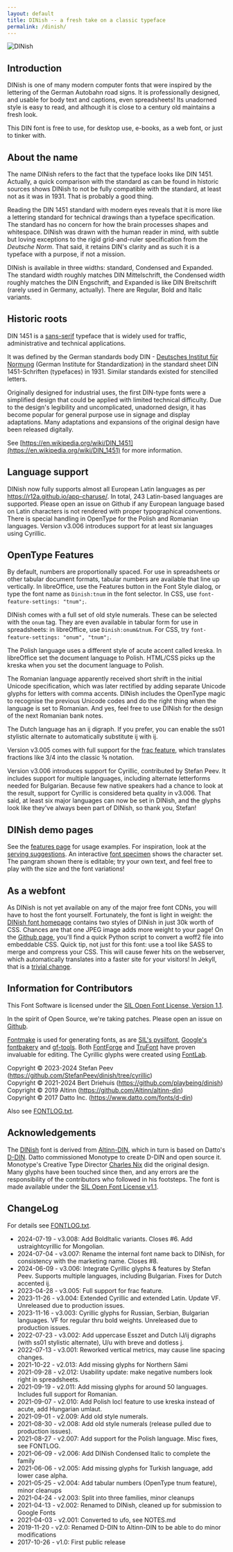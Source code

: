 ```yaml
---
layout: default
title: DINish -- a fresh take on a classic typeface
permalink: /dinish/
---
```


![DINish](/din-vs-dinish.jpeg "DIN vs DINish")

## Introduction

DINish is one of many modern computer fonts that were inspired by the
lettering of the German Autobahn road signs. It is professionally
designed, and usable for body text and captions, even spreadsheets!
Its unadorned style is easy to read, and although it is close to a
century old maintains a fresh look.

This DIN font is free to use, for desktop use, e-books, as a web font,
or just to tinker with.

## About the name

The name DINish refers to the fact that the typeface looks like DIN 1451.
Actually, a quick comparison with the standard as can be found in historic
sources shows DINish to not be fully compatible with the standard,
at least not as it was in 1931. That is probably a good thing.

Reading the DIN 1451 standard with modern eyes reveals that it is
more like a lettering standard for technical drawings than a typeface
specification. The standard has no concern for how the brain processes
shapes and whitespace. DINish was drawn with the human reader in
mind, with subtle but loving exceptions to the rigid grid-and-ruler
specification from the _Deutsche Norm_. That said, it retains DIN's
clarity and as such it is a typeface with a purpose, if not a mission.

DINish is available in three widths: standard, Condensed and Expanded. The
standard width roughly matches DIN Mittelschrift, the Condensed width
roughly matches the DIN Engschrift, and Expanded is like DIN
Breitschrift (rarely used in Germany, actually). There are Regular,
Bold and Italic variants.

## Historic roots

DIN 1451 is a [sans-serif](https://en.wikipedia.org/wiki/Sans-serif) typeface
that is widely used for traffic, administrative and technical applications.

It was defined by the German standards body DIN -
[Deutsches Institut für Normung](https://en.wikipedia.org/wiki/Deutsches_Institut_f%C3%BCr_Normung)
(German Institute for Standardization) in the standard sheet DIN 1451-Schriften (typefaces)
in 1931. Similar standards existed for stencilled letters.

Originally designed for industrial uses, the first DIN-type fonts were a
simplified design that could be applied with limited technical difficulty.
Due to the design's legibility and uncomplicated, unadorned design, it has
become popular for general purpose use in signage and display adaptations.
Many adaptations and expansions of the original design have been released
digitally.

See [https://en.wikipedia.org/wiki/DIN_1451](https://en.wikipedia.org/wiki/DIN_1451) for more information.

## Language support

DINish now fully supports almost all European Latin languages as per
https://r12a.github.io/app-charuse/.  In total, 243 Latin-based languages
are supported. Please open an issue on Github if any European language
based on Latin characters is not rendered with proper typographical
conventions. There is special handling in OpenType for the Polish and
Romanian languages. Version v3.006 introduces support for at least six
languages using Cyrillic.


## OpenType Features

By default, numbers are proportionally spaced. For use in spreadsheets
or other tabular document formats, tabular numbers are available that
line up vertically.  In libreOffice, use the Features button in the
Font Style dialog, or type the font name as `Dinish:tnum` in the font
selector. In CSS, use `font-feature-settings: "tnum";`.

DINish comes with a full set of old style numerals. These can be
selected with the `onum` tag. They are even available in tabular form
for use in spreadsheets: in libreOffice, use `Dinish:onum&tnum`. For
CSS, try `font-feature-settings: "onum", "tnum";`.

The Polish language uses a different style of acute accent called
kreska. In libreOffice set the document language to Polish. HTML/CSS
picks up the kreska when you set the document language to Polish.

The Romanian language apparently received short shrift in the initial
Unicode specification, which was later rectified by adding separate
Unicode glyphs for letters with comma accents. DINish includes the
OpenType magic to recognise the previous Unicode codes and do the right
thing when the language is set to Romanian. And yes, feel free to use
DINish for the design of the next Romanian bank notes.

The Dutch language has an ij digraph. If you prefer, you can enable the
ss01 stylistic alternate to automatically substitute ij with ĳ.

Version v3.005 comes with full support for the
[frac feature](https://fonts.playbeing.com/dinish/features#frac),
which translates fractions like 3/4 into the classic ¾ notation.

Version v3.006 introduces support for Cyrillic, contributed by Stefan
Peev. It includes support for multiple languages, including alternate
letterforms needed for Bulgarian. Because few native speakers had a
chance to look at the result, support for Cyrillic is considered beta
quality in v3.006. That said, at least six major languages can now be set
in DINish, and the glyphs look like they've always been part of DINish,
so thank you, Stefan!

## DINish demo pages

See the [features page](https://fonts.playbeing.com/dinish/features) for
usage examples. For inspiration, look at the
[serving suggestions](https://fonts.playbeing.com/dinish/showcase).
An interactive [font specimen](https://fonts.playbeing.com/dinish/specimen)
shows the character set. The pangram shown there is editable; try your
own text, and feel free to play with the size and the font variations!

## As a webfont

As DINish is not yet available on any of the major free font CDNs, you
will have to host the font yourself. Fortunately, the font is light
in weight: the [DINish font homepage](https://fonts.playbeing.com/dinish)
contains two styles of DINish in just 30k worth of CSS. Chances are
that one JPEG image adds more weight to your page!
On the [Github page](https://github.com/playbeing/dinish/tree/master/tools),
you'll find a quick Python script to convert a woff2 file into
embeddable CSS. Quick tip, not just for this font: use a tool like
SASS to merge and compress your CSS. This will cause fewer hits on the
webserver, which automatically translates into a faster site for
your visitors!
In Jekyll, that is a [trivial change](https://github.com/playbeing/dinish/commit/4467855a292e0bd58ff7d933b7ef2148098eba66).

## Information for Contributors

This Font Software is licensed under the [SIL Open Font License, Version 1.1](https://raw.githubusercontent.com/playbeing/dinish/master/OFL.txt).

In the spirit of Open Source, we're taking patches. Please open an issue on [Github](https://github.com/playbeing/dinish/issues).

[Fontmake](https://github.com/googlefonts/fontmake) is used for generating
fonts, as are [SIL's pysilfont](https://github.com/silnrsi/pysilfont),
[Google's fontbakery](https://github.com/googlefonts/fontbakery) and
[gf-tools](https://github.com/googlefonts/gftools). Both
[FontForge](https://github.com/fontforge/fontforge) and
[TruFont](https://github.com/trufont/trufont) have proven invaluable
for editing.
The Cyrillic glyphs were created using [FontLab](https://www.fontlab.com/).

Copyright © 2023-2024 Stefan Peev (https://github.com/StefanPeev/dinish/tree/cyrillic)<br>
Copyright © 2021-2024 Bert Driehuis (https://github.com/playbeing/dinish)<br>
Copyright © 2019 Altinn (https://github.com/Altinn/altinn-din)<br>
Copyright © 2017 Datto Inc. (https://www.datto.com/fonts/d-din)

Also see [FONTLOG.txt](https://raw.githubusercontent.com/playbeing/dinish/master/FONTLOG.txt).

## Acknowledgements

The [DINish](https://github.com/playbeing/dinish) font is derived from
[Altinn-DIN](https://github.com/Altinn/altinn-din), which in turn is
based on Datto's [D-DIN](https://web.archive.org/web/20210204024059/https://www.datto.com/fonts/d-din/). Datto
commissioned Monotype to create D-DIN and open source it.
Monotype's Creative Type Director
[Charles Nix](https://www.monotype.com/studio/charles-nix)
did the original design.
Many glyphs have been touched since then, and any errors are the responsibility of the contributors who followed in his footsteps.
The font is made available under the [SIL Open Font License v1.1](https://raw.githubusercontent.com/playbeing/dinish/master/OFL.txt).

## ChangeLog

For details see [FONTLOG.txt](https://raw.githubusercontent.com/playbeing/dinish/master/FONTLOG.txt).

- 2024-07-19 - v3.008: Add BoldItalic variants. Closes #6. Add ustraightcyrillic for Mongolian.
- 2024-07-04 - v3.007: Rename the internal font name back to DINish, for consistency with the marketing name. Closes #8.
- 2024-06-09 - v3.006: Integrate Cyrillic glyphs & features by Stefan Peev. Supports multiple languages, including Bulgarian. Fixes for Dutch accented ij.
- 2023-04-28 - v3.005: Full support for frac feature.
- 2023-11-26 - v3.004: Extended Cyrillic and extended Latin. Update VF. Unreleased due to production issues.
- 2023-11-16 - v3.003: Cyrillic glyphs for Russian, Serbian, Bulgarian languages. VF for regular thru bold weights. Unreleased due to production issues.
- 2022-07-23 - v3.002: Add uppercase Esszet and Dutch IJ/ij digraphs (with ss01 stylistic alternate), U/u with breve and dotless j.
- 2022-07-13 - v3.001: Reworked vertical metrics, may cause line spacing changes.
- 2021-10-22 - v2.013: Add missing glyphs for Northern Sámi
- 2021-09-28 - v2.012: Usability update: make negative numbers look right in spreadsheets.
- 2021-09-19 - v2.011: Add missing glyphs for around 50 languages. Includes full support for Romanian.
- 2021-09-07 - v2.010: Add Polish locl feature to use kreska instead of acute, add Hungarian umlaut.
- 2021-09-01 - v2.009: Add old style numerals.
- 2021-08-30 - v2.008: Add old style numerals (release pulled due to production issues).
- 2021-08-27 - v2.007: Add support for the Polish language. Misc fixes, see FONTLOG.
- 2021-06-09 - v2.006: Add DINish Condensed Italic to complete the family
- 2021-06-06 - v2.005: Add missing glyphs for Turkish language, add lower case alpha.
- 2021-05-25 - v2.004: Add tabular numbers (OpenType tnum feature), minor cleanups
- 2021-04-24 - v2.003: Split into three families, minor cleanups
- 2021-04-13 - v2.002: Renamed to DINish, cleaned up for submission to Google Fonts
- 2021-04-03 - v2.001: Converted to ufo, see NOTES.md
- 2019-11-20 - v2.0: Renamed D-DIN to Altinn-DIN to be able to do minor modifications
- 2017-10-26 - v1.0: First public release
